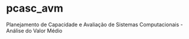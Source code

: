 # pcasc_avm
Planejamento de Capacidade e Avaliação de Sistemas Computacionais - Análise do Valor Médio
